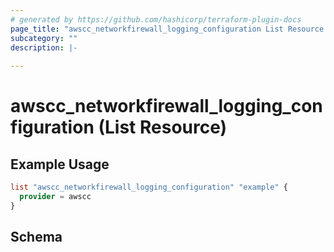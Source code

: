 ```yaml
---
# generated by https://github.com/hashicorp/terraform-plugin-docs
page_title: "awscc_networkfirewall_logging_configuration List Resource - terraform-provider-awscc"
subcategory: ""
description: |-
  
---
```


# awscc_networkfirewall_logging_configuration (List Resource)



## Example Usage

```terraform
list "awscc_networkfirewall_logging_configuration" "example" {
  provider = awscc
}
```

<!-- schema generated by tfplugindocs -->
## Schema
